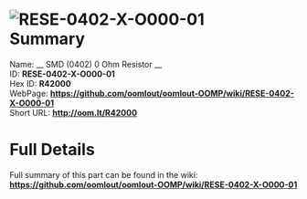 
![RESE-0402-X-O000-01](https://github.com/oomlout/oomlout-OOMP/blob/master/parts/RESE-0402-X-O000-01/RESE-0402-X-O000-01_420.jpg)   
Summary
=================
  
Name: __ SMD (0402) 0 Ohm Resistor __    
ID: __RESE-0402-X-O000-01__   
Hex ID: __R42000__   
WebPage: __https://github.com/oomlout/oomlout-OOMP/wiki/RESE-0402-X-O000-01__   
Short URL: __http://oom.lt/R42000__   

Full Details
==========================
Full summary of this part can be found in the wiki:   
__https://github.com/oomlout/oomlout-OOMP/wiki/RESE-0402-X-O000-01__    


